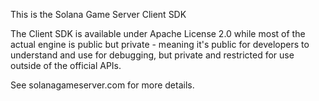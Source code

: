 This is the Solana Game Server Client SDK

The Client SDK is available under Apache License 2.0 while most of the actual engine
is public but private - meaning it's public for developers to understand and use for
debugging, but private and restricted for use outside of the official APIs.

See solanagameserver.com for more details. 

